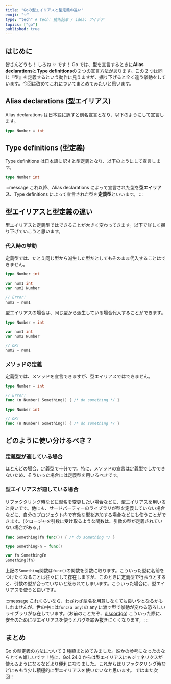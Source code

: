 ```yaml
---
title: "Goの型エイリアスと型定義の違い"
emoji: "✨"
type: "tech" # tech: 技術記事 / idea: アイデア
topics: ["go"]
published: true
---
```


## はじめに

皆さんどうも！ しろね ✨️ です！
Go では、型を宣言するときに**Alias declarations**と**Type definitions**の 2 つの宣言方法があります。この 2 つは同じ『型』を定義するという動作に見えますが、掘り下げると全く違う挙動をしています。今回は改めてこれについてまとめてみたいと思います。

## Alias declarations (型エイリアス)

Alias declarations は日本語に訳すと別名宣言となり、以下のようにして宣言します。

```go
type Number = int
```

## Type definitions (型定義)


Type definitions は日本語に訳すと型定義となり、以下のようにして宣言します。

```go
type Number int
```

:::message
これ以降、Alias declarations によって宣言された型を**型エイリアス**、Type definitions によって宣言された型を**定義型**といいます。
:::

## 型エイリアスと型定義の違い

型エイリアスと定義型ではできることが大きく変わってきます。以下で詳しく掘り下げていこうと思います。

### 代入時の挙動

定義型では、たとえ同じ型から派生した型だとしてもそのまま代入することはできません。

```go
type Number int

var num1 int
var num2 Number

// Error!
num2 = num1
```

型エイリアスの場合は、同じ型から派生している場合代入することができます。

```go
type Number = int

var num1 int
var num2 Number

// OK!
num2 = num1
```

### メソッドの定義

定義型では、メソッドを宣言できますが、型エイリアスではできません。

```go
type Number = int

// Error!
func (n Number) Something() { /* do something */ }
```

```go
type Number int

// OK!
func (n Number) Something() { /* do something */ }
```

## どのように使い分けるべき？

### 定義型が適している場合

ほとんどの場合、定義型で十分です。特に、メソッドの宣言は定義型でしかできないため、そういった場合には定義型を用いるべきです。

### 型エイリアスが適している場合

リファクタリング時などに型名を変更したい場合などに、型エイリアスを用いると良いです。他にも、サードパーティーのライブラリが型を定義していない場合などに、自分のプロジェクト内で有効な型を追加する場合などにも使うことができます。(クロージャを引数に受け取るような関数は、引数の型が定義されていない場合がある。)

```go
func Something(fn func()) { /* do something */ }

type SomethingFn = func()

var fn SomethingFn
Something(fn)
```

上記の`Something`関数は`func()`の関数を引数に取ります。こういった型に名前をつけたくなることは往々にして存在しますが、このときに定義型で行おうとすると、引数の型が合っていないと怒られてしまいます。こういった場合に、型エイリアスを使うと良いです。

:::message
これくらいなら、わざわざ型名を用意しなくても良いやとなるかもしれませんが、世の中には`func(a any)`の any に渡す型で挙動が変わる恐ろしいライブラリが存在しています。(お前のことだぞ、[discordgo](https://github.com/bwmarrin/discordgo))
こういった際に、安全のために型エイリアスを使うとバグを踏み抜きにくくなります。
:::

## まとめ

Go の型定義の方法について 2 種類まとめてみました。誰かの参考になったのならとても嬉しいです！特に、Go1.24.0 からは型エイリアスにもジェネリクスが使えるようになるなどより便利になりました。これからはリファクタリング時などにももう少し積極的に型エイリアスを使いたいなと思います。
ではまた次回！
